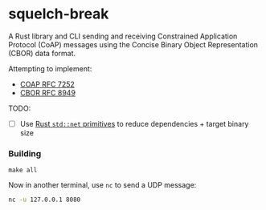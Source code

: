 # squelch-break
A Rust library and CLI sending and receiving Constrained Application Protocol (CoAP) 
messages using the Concise Binary Object Representation (CBOR) data format.

Attempting to implement:
* [COAP RFC 7252]( https://datatracker.ietf.org/doc/html/rfc7252#section-3)
* [CBOR RFC 8949](https://cbor.io/)

TODO: 
- [ ] Use [Rust `std::net` primitives](https://doc.rust-lang.org/std/net/#) to reduce dependencies + target binary size 

### Building
`make all`

Now in another terminal, use `nc` to send a UDP message:
```bash
nc -u 127.0.0.1 8080
```

